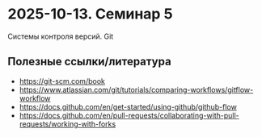 # 2025-10-13. Семинар 5

Системы контроля версий. Git

## Полезные ссылки/литература

- https://git-scm.com/book
- https://www.atlassian.com/git/tutorials/comparing-workflows/gitflow-workflow
- https://docs.github.com/en/get-started/using-github/github-flow
- https://docs.github.com/en/pull-requests/collaborating-with-pull-requests/working-with-forks